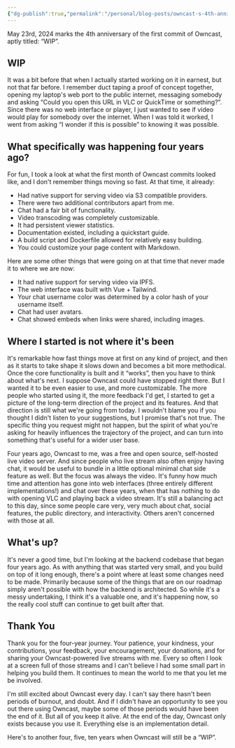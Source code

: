 ```yaml
---
{"dg-publish":true,"permalink":"/personal/blog-posts/owncast-s-4th-anniversary/","tags":["gardenEntry"]}
---
```


May 23rd, 2024 marks the 4th anniversary of the first commit of Owncast, aptly titled: “WIP”. 

## WIP

It was a bit before that when I actually started working on it in earnest, but not that far before. I remember duct taping a proof of concept together, opening my laptop's web port to the public internet, messaging somebody and asking “Could you open this URL in VLC or QuickTime or something?”. Since there was no web interface or player, I just wanted to see if video would play for somebody over the internet. When I was told it worked, I went from asking “I wonder if this is possible” to knowing it was possible. 

## What specifically was happening four years ago?

For fun, I took a look at what the first month of Owncast commits looked like, and I don't remember things moving so fast. At that time, it already:
- Had native support for serving video via S3 compatible providers.
- There were two additional contributors apart from me.
- Chat had a fair bit of functionality.
- Video transcoding was completely customizable.
- It had persistent viewer statistics.
- Documentation existed, including a quickstart guide.
- A build script and Dockerfile allowed for relatively easy building.
- You could customize your page content with Markdown.

Here are some other things that were going on at that time that never made it to where we are now:
- It had native support for serving video via IPFS.
- The web interface was built with Vue + Tailwind.
- Your chat username color was determined by a color hash of your username itself.
- Chat had user avatars.
- Chat showed embeds when links were shared, including images.

## Where I started is not where it's been

It's remarkable how fast things move at first on any kind of project, and then as it starts to take shape it slows down and becomes a bit more methodical. Once the core functionality is built and it “works”, then you have to think about what's next. I suppose Owncast could have stopped right there. But I wanted it to be even easier to use, and more customizable. The more people who started using it, the more feedback I'd get, I started to get a picture of the long-term direction of the project and its features. And that direction is still what we're going from today. I wouldn't blame you if you thought I didn't listen to your suggestions, but I promise that's not true. The specific thing you request might not happen, but the spirit of what you're asking for heavily influences the trajectory of the project, and can turn into something that's useful for a wider user base. 

Four years ago, Owncast to me, was a free and open source, self-hosted live video server. And since people who live stream also often enjoy having chat, it would be useful to bundle in a little optional minimal chat side feature as well. But the focus was always the video. It's funny how much time and attention has gone into web interfaces (three entirely different implementations!) and chat over these years, when that has nothing to do with opening VLC and playing back a video stream. It's still a balancing act to this day, since some people care very, very much about chat, social features, the public directory, and interactivity. Others aren't concerned with those at all.

## What's up?

It's never a good time, but I'm looking at the backend codebase that began four years ago. As with anything that was started very small, and you build on top of it long enough, there's a point where at least some changes need to be made. Primarily because some of the things that are on our roadmap simply aren't possible with how the backend is architected. So while it's a messy undertaking, I think it's a valuable one, and it's happening now, so the really cool stuff can continue to get built after that.

## Thank You

Thank you for the four-year journey. Your patience, your kindness, your contributions, your feedback, your encouragement, your donations, and for sharing your Owncast-powered live streams with me. Every so often I look at a screen full of those streams and I can't believe I had some small part in helping you build them. It continues to mean the world to me that you let me be involved. 

I'm still excited about Owncast every day. I can't say there hasn't been periods of burnout, and doubt. And if I didn't have an opportunity to see you out there using Owncast, maybe some of those periods would have been the end of it. But all of you keep it alive. At the end of the day, Owncast only exists because you use it. Everything else is an implementation detail.

Here's to another four, five, ten years when Owncast will still be a “WIP”.


